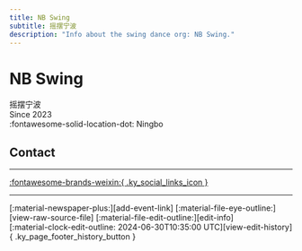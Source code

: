 ```yaml
---
title: NB Swing
subtitle: 摇摆宁波
description: "Info about the swing dance org: NB Swing."
---
```


# NB Swing

摇摆宁波  
Since 2023  
:fontawesome-solid-location-dot: Ningbo  


## Contact


---

 [:fontawesome-brands-weixin:{ .ky_social_links_icon }](# "NB Swing")

---

<div class="ky_page_footer" markdown>
<div class="ky_page_footer_trailing" markdown="span">
[:material-newspaper-plus:][add-event-link]
[:material-file-eye-outline:][view-raw-source-file]
[:material-file-edit-outline:][edit-info]
</div>
<div class="ky_page_footer_leading" markdown="span">
[:material-clock-edit-outline: 2024-06-30T10:35:00 UTC][view-edit-history]{ .ky_page_footer_history_button }
</div>
</div>

[add-event-link]: https://github.com/swingdance/events/issues/new?assignees=&labels=add+event&projects=&template=02-add_entity.yml&title=Add%20Event%3A%20zh_CN%20%E2%80%A2%20%3CName%3E&region=zh_CN&province=Zhejiang&city=Ningbo&org_id=nb-swing "Add Event"
[view-raw-source-file]: https://github.com/swingdance/orgs/blob/main/zh_CN/nb-swing.json "View Raw Source File"
[edit-info]: https://github.com/swingdance/orgs/issues/new?assignees=&labels=update+org&projects=&template=03-update_entity.yml&title=Update%20Org%3A%20zh_CN%20%E2%80%A2%20NB%20Swing&region=zh_CN&id=nb-swing&name=NB%20Swing "Edit Info"

[view-edit-history]: https://github.com/swingdance/orgs/commits/main/zh_CN/nb-swing.json "View Edit History"
